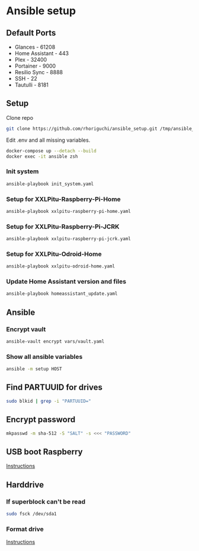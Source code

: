 # Ansible setup

## Default Ports

- Glances - 61208
- Home Assistant - 443
- Plex - 32400
- Portainer - 9000
- Resilio Sync - 8888
- SSH - 22
- Tautulli - 8181

## Setup

Clone repo

```bash
git clone https://github.com/rhoriguchi/ansible_setup.git /tmp/ansible_setup
```

Edit .env and all missing variables.

```bash
docker-compose up --detach --build
docker exec -it ansible zsh
```

### Init system

```bash
ansible-playbook init_system.yaml
```

### Setup for XXLPitu-Raspberry-Pi-Home

```bash
ansible-playbook xxlpitu-raspberry-pi-home.yaml
```

### Setup for XXLPitu-Raspberry-Pi-JCRK

```bash
ansible-playbook xxlpitu-raspberry-pi-jcrk.yaml
```

### Setup for XXLPitu-Odroid-Home

```bash
ansible-playbook xxlpitu-odroid-home.yaml
```

### Update Home Assistant version and files

```bash
ansible-playbook homeassistant_update.yaml
```

## Ansible

### Encrypt vault

```bash
ansible-vault encrypt vars/vault.yaml
```

### Show all ansible variables

```bash
ansible -m setup HOST
```

## Find PARTUUID for drives

```bash
sudo blkid | grep -i "PARTUUID="
```

## Encrypt password

```bash
mkpasswd -m sha-512 -S "SALT" -s <<< "PASSWORD"
```

## USB boot Raspberry

[Instructions](ressources/USB_boot_raspberry.md)

## Harddrive

### If superblock can't be read

```bash
sudo fsck /dev/sda1
```

### Format drive

[Instructions](ressources/Format_drive.md)
